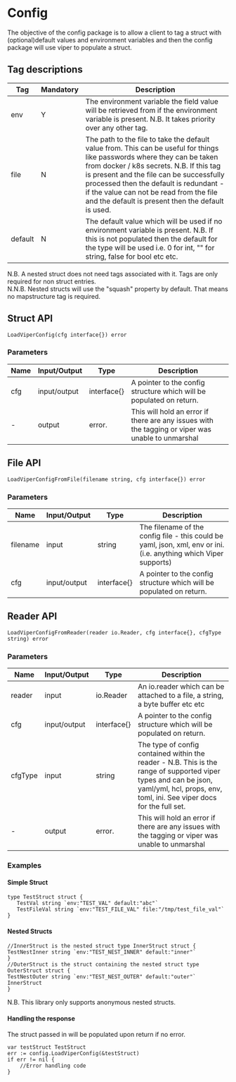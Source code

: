 
  
    
# Config      
 The objective of the config package is to allow a client to tag a struct with (optional)default values and environment variables and then the config package will use viper to populate a struct.     
    
## Tag descriptions
 |  Tag|Mandatory  |Description|    
|--|--|--|    
| env |Y  |The environment variable the field value will be retrieved from if the environment variable is present. N.B. It takes priority over any other tag.|    
| file |N  |The path to the file to take the default value from. This can be useful for things like passwords where they can be taken from docker / k8s secrets. N.B. If this tag is present and the file can be successfully processed then the default is redundant - if the value can not be read from the file and the default is present then the default is used.|  
| default |N  |The default value which will be used if no environment variable is present. N.B. If this is not populated then the default for the type will be used i.e. 0 for int, "" for string, false for bool etc etc.|    
    
N.B. A nested struct does not need tags associated with it. Tags are only required for non struct entries.    
N.N.B. Nested structs will use the "squash" property by default. That means no mapstructure tag is required.    
    
## Struct API 
``` LoadViperConfig(cfg interface{}) error ``` 
### Parameters
 |  Name|Input/Output  |Type|Description|    
|--|--|--|--|    
| cfg |input/output  |interface{}  | A pointer to the config structure which will be populated on return.  |    
| - |output  |error.   |This will hold an error if there are any issues with the tagging or viper was unable to unmarshal |    

## File API
``` LoadViperConfigFromFile(filename string, cfg interface{}) error ``` 
   ### Parameters
 |  Name|Input/Output  |Type|Description|    
|--|--|--|--|    
| filename |input  |string  | The filename of the config file - this could be yaml, json, xml, env or ini. (i.e. anything which Viper supports)  |
| cfg |input/output  |interface{}  | A pointer to the config structure which will be populated on return. |    

## Reader API
``` LoadViperConfigFromReader(reader io.Reader, cfg interface{}, cfgType string) error ``` 
   ### Parameters
 |  Name|Input/Output  |Type|Description|    
|--|--|--|--|    
| reader |input  |io.Reader  | An io.reader which can be attached to a file, a string, a byte buffer etc etc  |
| cfg |input/output  |interface{}  | A pointer to the config structure which will be populated on return.  |   
 | cfgType |input  |string  | The type of config contained within the reader - N.B. This is the range of supported viper types and can be json, yaml/yml, hcl, props, env, toml, ini. See viper docs for the full set.  |   
| - |output  |error.   |This will hold an error if there are any issues with the tagging or viper was unable to unmarshal |     
        
### Examples 
#### Simple Struct 
``` 
type TestStruct struct {       
   TestVal string `env:"TEST_VAL" default:"abc"`   
   TestFileVal string `env:"TEST_FILE_VAL" file:"/tmp/test_file_val"`  
} 
``` 
#### Nested Structs
 ```  
//InnerStruct is the nested struct type InnerStruct struct {    
 TestNestInner string `env:"TEST_NEST_INNER" default:"inner"`  
}    
 //OuterStruct is the struct containing the nested struct type OuterStruct struct {    
 TestNestOuter string `env:"TEST_NEST_OUTER" default:"outer"` InnerStruct  
}
```
N.B. This library only supports anonymous nested structs.
#### Handling the response 
The struct passed in will be populated upon return if no error.
``` 
var testStruct TestStruct
err := config.LoadViperConfig(&testStruct) 
if err != nil {      
	//Error handling code 
} 
```